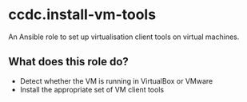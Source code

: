 # ccdc.install-vm-tools

An Ansible role to set up virtualisation client tools on virtual machines.

## What does this role do?

- Detect whether the VM is running in VirtualBox or VMware
- Install the appropriate set of VM client tools
